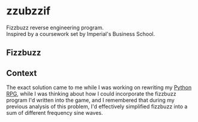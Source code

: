 # zzubzzif

Fizzbuzz reverse engineering program.\
Inspired by a coursework set by Imperial's Business School.

## Fizzbuzz



## Context

The exact solution came to me while I was working on rewriting my [Python RPG](https://github.com/lemon-gith/pyrpg_2018), while I was thinking about how I could incorporate the fizzbuzz program I'd written into the game, and I remembered that during my previous analysis of this problem, I'd effectively simplified fizzbuzz into a sum of different frequency sine waves.



